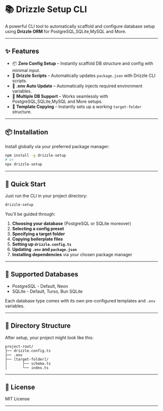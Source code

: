 # 📚 Drizzle Setup CLI

A powerful CLI tool to automatically scaffold and configure database setup using **Drizzle ORM** for PostgreSQL,SQLite,MySQL and More.

---

## ✨ Features

- 📦 **Zero Config Setup** – Instantly scaffold DB structure and config with minimal input.
- 📜 **Drizzle Scripts** – Automatically updates `package.json` with Drizzle CLI scripts.
- 🔧 **.env Auto Update** – Automatically injects required environment variables.
- 🧩 **Multiple DB Support** – Works seamlessly with PostgreSQL,SQLite,MySQL and More setups.
- 📁 **Template Copying** – Instantly sets up a working `target-folder` structure.

---

## 📦 Installation

Install globally via your preferred package manager:

```bash
npm install -g drizzle-setup
# or
npx drizzle-setup
```

---

## 🚀 Quick Start

Just run the CLI in your project directory:

```bash
drizzle-setup
```

You'll be guided through:

1. **Choosing your database** (PostgreSQL or SQLite moreover)
2. **Selecting a config preset**
3. **Specifying a target folder**
4. **Copying boilerplate files**
5. **Setting up `drizzle.config.ts`**
6. **Updating `.env` and `package.json`**
7. **Installing dependencies** via your chosen package manager

---

## 🧪 Supported Databases

- PostgreSQL - Default, Neon
- SQLite - Default, Turso, Bun SQLite

Each database type comes with its own pre-configured templates and `.env` variables.

---

## 🧱 Directory Structure

After setup, your project might look like this:

```
project-root/
├── drizzle.config.ts
├── .env
├── [target-folder]/
│       ├── schema.ts
│       └── index.ts
```

---

## 📄 License

MIT License

---
